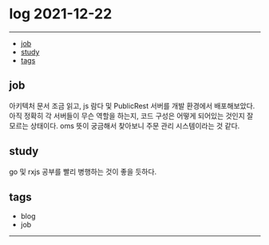 # log 2021-12-22

--------------------------

- [job](#job)
- [study](#study)
- [tags](#tags)


## job

아키텍처 문서 조금 읽고,
js 람다 및 PublicRest 서버를 개발 환경에서 배포해보았다.
아직 정확히 각 서버들이 무슨 역할을 하는지, 코드 구성은 어떻게 되어있는 것인지 잘 모르는 상태이다.
oms 뜻이 궁금해서 찾아보니 주문 관리 시스템이라는 것 같다.


## study

go 및 rxjs 공부를 빨리 병행하는 것이 좋을 듯하다.



## tags
- blog
- job

--------------------------

